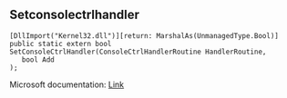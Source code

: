 ## Setconsolectrlhandler

```
[DllImport("Kernel32.dll")][return: MarshalAs(UnmanagedType.Bool)]
public static extern bool SetConsoleCtrlHandler(ConsoleCtrlHandlerRoutine HandlerRoutine,
   bool Add
);
```

Microsoft documentation: [Link](https://docs.microsoft.com/en-us/windows/console/setconsolectrlhandler)
